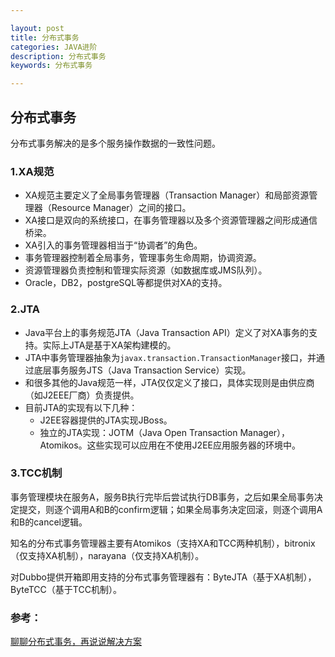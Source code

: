 ```yaml
---

layout: post
title: 分布式事务
categories: JAVA进阶
description: 分布式事务
keywords: 分布式事务

---
```


## 分布式事务

分布式事务解决的是多个服务操作数据的一致性问题。

### 1.XA规范

- XA规范主要定义了全局事务管理器（Transaction Manager）和局部资源管理器（Resource Manager）之间的接口。
- XA接口是双向的系统接口，在事务管理器以及多个资源管理器之间形成通信桥梁。
- XA引入的事务管理器相当于“协调者”的角色。
- 事务管理器控制着全局事务，管理事务生命周期，协调资源。
- 资源管理器负责控制和管理实际资源（如数据库或JMS队列）。
- Oracle，DB2，postgreSQL等都提供对XA的支持。

### 2.JTA

- Java平台上的事务规范JTA（Java Transaction API）定义了对XA事务的支持。实际上JTA是基于XA架构建模的。
- JTA中事务管理器抽象为`javax.transaction.TransactionManager`接口，并通过底层事务服务JTS（Java Transaction Service）实现。
- 和很多其他的Java规范一样，JTA仅仅定义了接口，具体实现则是由供应商（如J2EEE厂商）负责提供。
- 目前JTA的实现有以下几种：
  - J2EE容器提供的JTA实现JBoss。
  - 独立的JTA实现：JOTM（Java Open Transaction Manager），Atomikos。这些实现可以应用在不使用J2EE应用服务器的环境中。

### 3.TCC机制

事务管理模块在服务A，服务B执行完毕后尝试执行DB事务，之后如果全局事务决定提交，则逐个调用A和B的confirm逻辑；如果全局事务决定回滚，则逐个调用A和B的cancel逻辑。

知名的分布式事务管理器主要有Atomikos（支持XA和TCC两种机制），bitronix（仅支持XA机制），narayana（仅支持XA机制）。

对Dubbo提供开箱即用支持的分布式事务管理器有：ByteJTA（基于XA机制），ByteTCC（基于TCC机制）。

### 参考：

[聊聊分布式事务，再说说解决方案](https://www.cnblogs.com/savorboard/p/distributed-system-transaction-consistency.html)